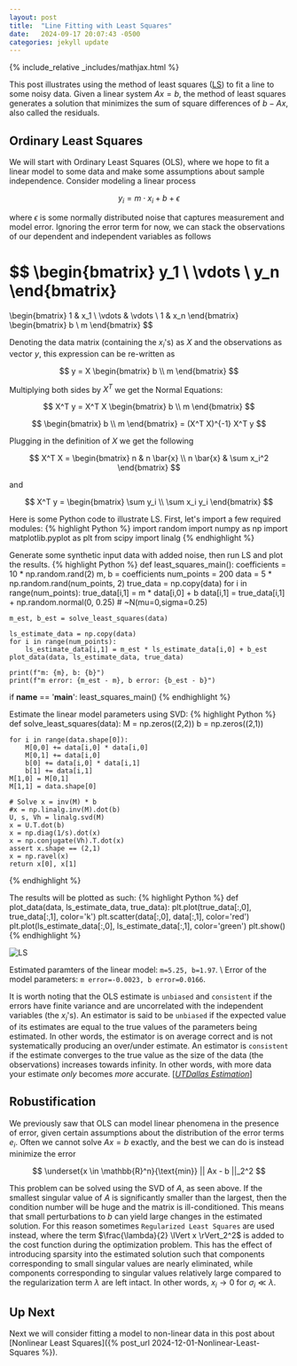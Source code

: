 ```yaml
---
layout: post
title:  "Line Fitting with Least Squares"
date:   2024-09-17 20:07:43 -0500
categories: jekyll update
---
```

{% include_relative _includes/mathjax.html %}

This post illustrates using the method of least squares ([LS][ls-gtech]) to fit a line to some noisy data.
Given a linear system $Ax = b$, the method of least squares generates a solution that minimizes the sum of square differences of $b - Ax$, also called the residuals.

## Ordinary Least Squares

We will start with Ordinary Least Squares (OLS), where we hope to fit a linear model to some data and make some assumptions about sample independence. Consider modeling a linear process 

$$
y_i = m \cdot x_i + b + \epsilon
$$

where $\epsilon$ is some normally distributed noise that captures measurement and model error.
Ignoring the error term for now, we can stack the observations of our dependent and independent variables as follows

$$
\begin{bmatrix}
y_1 \\
\vdots \\
y_n
\end{bmatrix}
= 
\begin{bmatrix}
1 & x_1 \\
\vdots & \vdots \\
1 & x_n
\end{bmatrix}
\begin{bmatrix}
b \\
m
\end{bmatrix}
$$

Denoting the data matrix (containing the $x_i$'s) as $X$ and the observations as vector $y$, this expression can be re-written as

$$ 
y = X
\begin{bmatrix}
b \\
m
\end{bmatrix}
$$

Multiplying both sides by $X^T$ we get the Normal Equations:

$$ 
X^T y = X^T X
\begin{bmatrix}
b \\
m
\end{bmatrix}
$$

$$ 
\begin{bmatrix}
b \\
m
\end{bmatrix}
 = (X^T X)^{-1} X^T y
$$

Plugging in the definition of $X$ we get the following 

$$
X^T X = 
\begin{bmatrix}
n & n \bar{x} \\
n \bar{x} & \sum x_i^2
\end{bmatrix}
$$

and 

$$
X^T y = 
\begin{bmatrix}
\sum y_i \\
\sum x_i y_i
\end{bmatrix}
$$

Here is some Python code to illustrate LS. First, let's import a few required modules:
{% highlight Python %}
import random
import numpy as np
import matplotlib.pyplot as plt
from scipy import linalg
{% endhighlight %}

Generate some synthetic input data with added noise, then run LS and plot the results.
{% highlight Python %}
def least_squares_main():
    coefficients = 10 * np.random.rand(2)
    m, b = coefficients
    num_points = 200
    data = 5 * np.random.rand(num_points, 2)
    true_data = np.copy(data)
    for i in range(num_points):
        true_data[i,1] = m * data[i,0] + b 
        data[i,1] = true_data[i,1] + np.random.normal(0, 0.25) # ~N(mu=0,sigma=0.25)

    m_est, b_est = solve_least_squares(data)   
    
    ls_estimate_data = np.copy(data)
    for i in range(num_points):
        ls_estimate_data[i,1] = m_est * ls_estimate_data[i,0] + b_est  
    plot_data(data, ls_estimate_data, true_data)

    print(f"m: {m}, b: {b}")
    print(f"m error: {m_est - m}, b error: {b_est - b}")

if __name__ == '__main__':
    least_squares_main()
{% endhighlight %}

Estimate the linear model parameters using SVD:
{% highlight Python %}
def solve_least_squares(data):
    M = np.zeros((2,2))
    b = np.zeros((2,1))
   
    for i in range(data.shape[0]):
        M[0,0] += data[i,0] * data[i,0]
        M[0,1] += data[i,0]
        b[0] += data[i,0] * data[i,1]
        b[1] += data[i,1]
    M[1,0] = M[0,1]
    M[1,1] = data.shape[0]

    # Solve x = inv(M) * b
    #x = np.linalg.inv(M).dot(b)
    U, s, Vh = linalg.svd(M)
    x = U.T.dot(b)
    x = np.diag(1/s).dot(x)
    x = np.conjugate(Vh).T.dot(x)
    assert x.shape == (2,1)
    x = np.ravel(x)
    return x[0], x[1]
{% endhighlight %}

The results will be plotted as such:
{% highlight Python %}
def plot_data(data, ls_estimate_data, true_data):
    plt.plot(true_data[:,0], true_data[:,1], color='k')
    plt.scatter(data[:,0], data[:,1], color='red')
    plt.plot(ls_estimate_data[:,0], ls_estimate_data[:,1], color='green')
    plt.show()
{% endhighlight %}

![LS](/images/LS_simulation.png)

Estimated paramters of the linear model: `m=5.25, b=1.97`. \\
Error of the model parameters: `m error=-0.0023, b error=0.0166`.

It is worth noting that the OLS estimate is `unbiased` and `consistent` if the errors have finite variance and are uncorrelated with the independent variables (the $x_i$'s). An estimator is said to be `unbiased` if the expected value of its estimates are equal to the true values of the parameters being estimated. In other words, the estimator is on average correct and is not systematically producing an over/under estimate. An estimator is `consistent` if the estimate converges to the true value as the size of the data (the observations) increases towards infinity. In other words, with more data your estimate *only* becomes *more* accurate. [<cite>[UTDallas Estimation][1]</cite>]

## Robustification
We previously saw that OLS can model linear phenomena in the presence of error, given certain assumptions about the distribution of the error terms $e_i$. Often we cannot solve $Ax=b$ exactly, and the best we can do is instead minimize the error

$$
\underset{x \in \mathbb{R}^n}{\text{min}} || Ax - b ||_2^2
$$

This problem can be solved using the SVD of $A$, as seen above. If the smallest singular value of $A$ is significantly smaller than the largest, then the condition number will be huge and the matrix is ill-conditioned. This means that small perturbations to $b$ can yield large changes in the estimated solution. For this reason sometimes `Regularized Least Squares` are used instead, where the term $\frac{\lambda}{2} \lVert x \rVert_2^2$ is added to the cost function during the optimization problem. This has the effect of introducing sparsity into the estimated solution such that components corresponding to small singular values are nearly eliminated, while components corresponding to singular values relatively large compared to the regularization term $\lambda$ are left intact. In other words, $x_i \rightarrow 0$ for $\sigma_i \ll \lambda$.

## Up Next

Next we will consider fitting a model to non-linear data in this post about [Nonlinear Least Squares]({% post_url 2024-12-01-Nonlinear-Least-Squares %}).

[ls-gtech]: https://textbooks.math.gatech.edu/ila/least-squares.html
[1]: https://personal.utdallas.edu/~scniu/OPRE-6301/documents/Estimation.pdf
